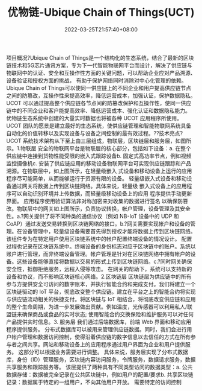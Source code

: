 ﻿---
weight: 
title: "优物链-Ubique Chain of Things(UCT)"
description: "Ubique Chain of Things是一个结构化的生态系统，结合了最新的区块链技术和5G芯片通讯方案，专为下一代智能物联网平台而设计，解决了供应链与物联网中的认证、安全和互操作性方面..."
date: 2022-03-25T21:57:40+08:00
lastmod: 2022-03-25T16:45:40+08:00
draft: false
authors: ["Metabd"]
featuredImage: "youwulian-ubique-chain-of-thingsuct.webp"
link: ""
tags: ["数字代币","优物链-Ubique Chain of Things(UCT)"]
categories: ["navigation"]
navigation: ["数字代币"]
lightgallery: true
toc: true
pinned: false
recommend: false
recommend1: false
---
项目概况?Ubique Chain of Things是一个结构化的生态系统，结合了最新的区块链技术和5G芯片通讯方案，专为下一代智能物联网平台而设计，解决了供应链与物联网中的认证、安全和互操作性方面的关键问题，可以帮助企业应对产品溯源、设备验证和授权方面的挑战， 有助于保护网络同时消除对中心化管理的依赖。Ubique Chain of Things可以使同一供应链上的不同企业和用户提高供应链节点之间的防篡改，互操作性来提高效率，降低运营成本，加强认证，保护数据隐私。UCOT 可以通过提高整个供应链各节点间的防篡改保护和互操作性，使同一供应链中的不同企业和客户能提高效率、降低运营成本、强化认证和数据隐私能力。
优物链生态系统中创建的大量实时数据也将被各种 UCOT 应用程序所使用。
UCOT 团队的愿景是建立最好的生态系统，使供应链管理和智能物联网系统具备自动化的价值转移以及实现设备与设备之间控制的最有效过程。??技术亮点?UCOT 系统技术架构从下至上由三层组成，物联层，区块链层和服务层，如图所示。1.物联层
安全的物联网平台是物联层的核心部分，包括如下设备：a. 在整个供应链中连接到货物性能受限的嵌入式跟踪设备b. 固定式高功率节点，例如视频监控摄像机c. 安装了供应链应用的移动设备物联网平台可实现供应链跟踪和产品溯源。在物联层中，如上图所示，在轻量级嵌入
式设备和移动设备上运行的应用程序尽可能简单，从而能够运行于资源有限的设备。
轻量级嵌入式设备和移动设备通过网关将数据上传到区块链网络。具体来说，轻量级
嵌入式设备上的应用程序可以自动识别环境并上传数据，而轻量级移动设备上的应用
程序提供手动更新界面。 应用程序使用验证算法非对称加密来对收集的数据进行签名
以确保防篡改。物联层中的网关如上图所示，负责协议转换，帐户管理，设备管理及其安全性。a.?网关提供了将不同种类的通信协议（例如 NB-IoT 设备中的 UDP 和 CoAP）通过发送交易转换到区块链网络的接口。b.?网关需要实现帐户和设备的管理。在设备管理中，轻量级设备需要首先得到授权才能将数据上传到区块链网络。 该组件专为在特定用户使用区块链系统中的帐户配置终端设备的情况设计。 配置过程也记录在区块链系统中。终端设备的身份标志对应于区块链中的账户。系统以账户进行管理，而非终端设备管理。帐户管理是针对在区块链网络中拥有帐户的设备。这些设备能够直接将数据以交易的形式上传到区块链网络。c.?同时网关确保安全性，抵御拒绝服务，远程入侵等攻击。 在网关的帮助下，系统可以支持新的设备和协议，而不影响区块链核心网络。2.区块链层
区块链层为供应链中的所有参与方提供安全可访问的数字账本，并执行智能合约和完成支付。我们将建立一个区块链驱动的 IoT 平台，彻底改变整个供应链。建立在平台之上的智能合约将实现与供应链流动相关的快捷支付。将区块链与 IoT 相结合，将彻底改变供应链和应用的整个生命周期，为进一步发展做出贡献。例如温度，光传感器可以利用私人/联盟链来确保商品或食品的实时状态; 使用智能合约交换保险和维护服务可以对任何产品提供实时信息。3. 服务层
我们通过后端数据库，前端 Web 界面和移动应用程序提供服务。 分布式数据库可以被用来管理供应链数据。同时，我们会进行用户帐户管理和数据访问控制，使得沿着供应链的数字信息以去信任的方式在所有参与者之间共享。网站和移动设备上的应用程序通过用户界面为企业和用户提供服务。 这部分可以根据业务需要进行调整。 具体来说，服务层实现了分布式数据库，身份（ID）管理服务，区块链内容访问服务，令牌服务，数据请求服务，数据共享服务和跟踪服务等。
该层提供了两种具有不同类型访问的数据类型：a. 公共数据存储：数据被完全记录在公共区块链中，例如用户的配置/要求b. 共享区块链记录：数据属于特定的一组用户，不向其他用户开放。 需要特定的访问控制
